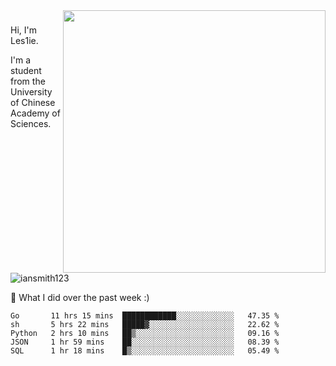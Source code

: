 <img align="right" src="https://github-readme-stats.vercel.app/api?username=iansmith123&show_icons=true&hide_border=true" width="420">

### 
Hi, I'm Les1ie. 

I'm a student from the University of Chinese Academy of Sciences.

<img src="https://komarev.com/ghpvc/?username=iansmith123" alt="iansmith123" />




🔭 What I did over the past week :)
<!--START_SECTION:waka-->
```text
Go       11 hrs 15 mins  ████████████░░░░░░░░░░░░░   47.35 % 
sh       5 hrs 22 mins   █████▓░░░░░░░░░░░░░░░░░░░   22.62 % 
Python   2 hrs 10 mins   ██▒░░░░░░░░░░░░░░░░░░░░░░   09.16 % 
JSON     1 hr 59 mins    ██░░░░░░░░░░░░░░░░░░░░░░░   08.39 % 
SQL      1 hr 18 mins    █▒░░░░░░░░░░░░░░░░░░░░░░░   05.49 % 
```
<!--END_SECTION:waka-->


<!--
**IanSmith123/IanSmith123** is a ✨ _special_ ✨ repository because its `README.md` (this file) appears on your GitHub profile.
<img src="https://github.githubassets.com/images/spinners/octocat-spinner-64.gif">

Here are some ideas to get you started:

- 🔭 I’m currently working on ...
- 🌱 I’m currently learning ...
- 👯 I’m looking to collaborate on ...
- 🤔 I’m looking for help with ...
- 💬 Ask me about ...
- 📫 How to reach me: ...
- 😄 Pronouns: ...
- ⚡ Fun fact: ...
-->
